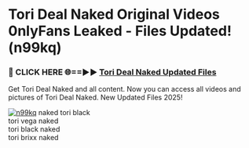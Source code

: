 # Tori Deal Naked Original Videos 0nlyFans Leaked - Files Updated! (n99kq)

<h3>🔴 CLICK HERE 🌐==►► <a href="https://tinyurl.com/yckcrads" rel="nofollow">Tori Deal Naked Updated Files</a></h3>

Get Tori Deal Naked and all content. Now you can access all videos and pictures of Tori Deal Naked. New Updated Files 2025!

[![n99kq](https://i.imgur.com/hpKpOFt.gif)](https://tinyurl.com/yckcrads)
naked tori black<br>
tori vega naked<br>
tori black naked<br>
tori brixx naked